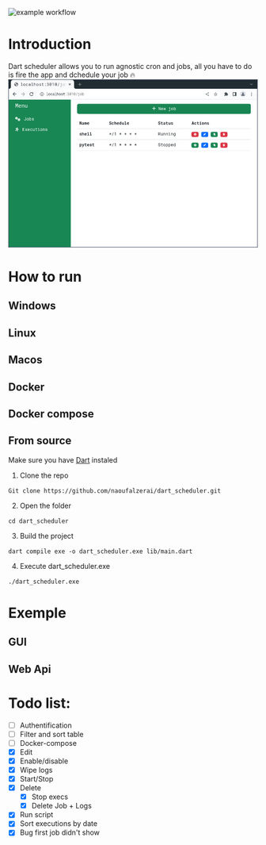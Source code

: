 ![example workflow](https://github.com/github/docs/actions/workflows/main.yml/badge.svg)
# Introduction
Dart scheduler allows you to run agnostic cron and jobs, all you have to do is fire the app and dchedule your job 🔥
![home](doc/img/job1.png)
# How to run
## Windows

## Linux

## Macos

## Docker

## Docker compose
## From source
Make sure you have [Dart](https://dart.dev/get-dart) instaled 

1. Clone the repo
```console
Git clone https://github.com/naoufalzerai/dart_scheduler.git
```
2. Open the folder
```console
cd dart_scheduler
```
3. Build the project 
```console
dart compile exe -o dart_scheduler.exe lib/main.dart   
```
4. Execute dart_scheduler.exe
```console
./dart_scheduler.exe 
```
# Exemple
## GUI

## Web Api

# Todo list:
- [ ] Authentification
- [ ] Filter and sort table
- [ ] Docker-compose
- [x] Edit 
- [x] Enable/disable
- [x] Wipe logs 
- [x] Start/Stop 
- [x] Delete
  - [x] Stop execs
  - [x] Delete Job + Logs
- [x] Run script
- [x] Sort executions by date
- [x] Bug first job didn't show